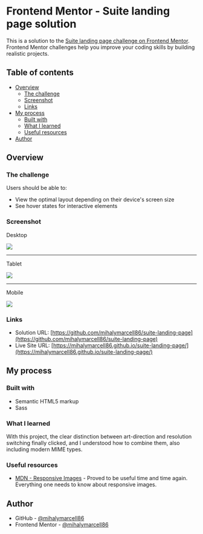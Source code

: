 # Frontend Mentor - Suite landing page solution

This is a solution to the [Suite landing page challenge on Frontend Mentor](https://www.frontendmentor.io/challenges/suite-landing-page-tj_eaU-Ra). Frontend Mentor challenges help you improve your coding skills by building realistic projects.

## Table of contents

- [Overview](#overview)
  - [The challenge](#the-challenge)
  - [Screenshot](#screenshot)
  - [Links](#links)
- [My process](#my-process)
  - [Built with](#built-with)
  - [What I learned](#what-i-learned)
  - [Useful resources](#useful-resources)
- [Author](#author)

## Overview

### The challenge

Users should be able to:

- View the optimal layout depending on their device's screen size
- See hover states for interactive elements

### Screenshot

Desktop

![](./screenshots/screenshot-desktop.png)

---

Tablet

![](./screenshots/screenshot-tablet.png)

---

Mobile

![](./screenshots/screenshot-mobile.png)

### Links

- Solution URL: [https://github.com/mihalymarcell86/suite-landing-page](https://github.com/mihalymarcell86/suite-landing-page)
- Live Site URL: [https://mihalymarcell86.github.io/suite-landing-page/](https://mihalymarcell86.github.io/suite-landing-page/)

## My process

### Built with

- Semantic HTML5 markup
- Sass

### What I learned

With this project, the clear distinction between art-direction and resolution switching finally clicked, and I understood how to combine them, also including modern MIME types.

### Useful resources

- [MDN - Responsive Images](https://developer.mozilla.org/en-US/docs/Learn/HTML/Multimedia_and_embedding/Responsive_images) - Proved to be useful time and time again. Everything one needs to know about responsive images.

## Author

- GitHub - [@mihalymarcell86](https://github.com/mihalymarcell86)
- Frontend Mentor - [@mihalymarcell86](https://www.frontendmentor.io/profile/mihalymarcell86)
